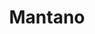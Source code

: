 ---
title: Mantano
member_url: https://mantano.com
geographies: ["worldwide", "France"]
based: ["France"]
ig: ["interest group"] 
services: ["services provided"] 
tags: ["members"]
categories: ["Technology providers"]
summary: "the company behind the Bookari mobile reading application."
press:
active: true
layout: post
showReadTime: false
showDate: false
permalink: ""
date: 
featureImage: "https://r9y8m3r7.rocketcdn.me/wp-content/uploads/2021/05/logo-mantano-v3._contour_vectorise_ras.svg"
--- 